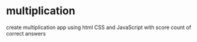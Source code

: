 # multiplication
create multiplication app using html CSS and JavaScript with score count of correct answers 
